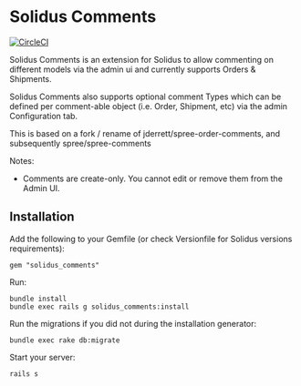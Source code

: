 Solidus Comments
==============

[![CircleCI](https://circleci.com/gh/solidusio-contrib/solidus_comments.svg?style=svg)](https://circleci.com/gh/solidusio-contrib/solidus_comments)

Solidus Comments is an extension for Solidus to allow commenting on different models via the
admin ui and currently supports Orders & Shipments.

Solidus Comments also supports optional comment Types which can be defined per comment-able
object (i.e. Order, Shipment, etc) via the admin Configuration tab.

This is based on a fork / rename of jderrett/spree-order-comments, and subsequently spree/spree-comments

Notes:

* Comments are create-only.  You cannot edit or remove them from the Admin UI.

Installation
------------

Add the following to your Gemfile (or check Versionfile for Solidus versions requirements):

    gem "solidus_comments"

Run:

```shell
bundle install
bundle exec rails g solidus_comments:install
```

Run the migrations if you did not during the installation generator:

    bundle exec rake db:migrate

Start your server:

    rails s

